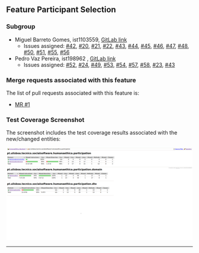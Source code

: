 ## Feature Participant Selection

### Subgroup
 - Miguel Barreto Gomes, ist1103559, [GitLab link](https://gitlab.rnl.tecnico.ulisboa.pt/ist1103559)
   + Issues assigned: [#42](https://gitlab.rnl.tecnico.ulisboa.pt/es/es24-19/-/issues/42), [#20](https://gitlab.rnl.tecnico.ulisboa.pt/es/es24-19/-/issues/20), [#21](https://gitlab.rnl.tecnico.ulisboa.pt/es/es24-19/-/issues/21), [#22](https://gitlab.rnl.tecnico.ulisboa.pt/es/es24-19/-/issues/22), [#43](https://gitlab.rnl.tecnico.ulisboa.pt/es/es24-19/-/issues/43), [#44](https://gitlab.rnl.tecnico.ulisboa.pt/es/es24-19/-/issues/44), [#45](https://gitlab.rnl.tecnico.ulisboa.pt/es/es24-19/-/issues/45), [#46](https://gitlab.rnl.tecnico.ulisboa.pt/es/es24-19/-/issues/46), [#47](https://gitlab.rnl.tecnico.ulisboa.pt/es/es24-19/-/issues/47), [#48](https://gitlab.rnl.tecnico.ulisboa.pt/es/es24-19/-/issues/48), [#50](https://gitlab.rnl.tecnico.ulisboa.pt/es/es24-19/-/issues/50), [#51](https://gitlab.rnl.tecnico.ulisboa.pt/es/es24-19/-/issues/51), [#55](https://gitlab.rnl.tecnico.ulisboa.pt/es/es24-19/-/issues/55), [#56](https://gitlab.rnl.tecnico.ulisboa.pt/es/es24-19/-/issues/56)
 - Pedro Vaz Pereira, ist198962 , [GitLab link](https://gitlab.rnl.tecnico.ulisboa.pt/ist198962)
   + Issues assigned: [#52](https://gitlab.rnl.tecnico.ulisboa.pt/es/es24-19/-/issues/52), [#24](https://gitlab.rnl.tecnico.ulisboa.pt/es/es24-19/-/issues/24), [#49](https://gitlab.rnl.tecnico.ulisboa.pt/es/es24-19/-/issues/49), [#53](https://gitlab.rnl.tecnico.ulisboa.pt/es/es24-19/-/issues/53), [#54](https://gitlab.rnl.tecnico.ulisboa.pt/es/es24-19/-/issues/54), [#57](https://gitlab.rnl.tecnico.ulisboa.pt/es/es24-19/-/issues/57), [#58](https://gitlab.rnl.tecnico.ulisboa.pt/es/es24-19/-/issues/58), [#23](https://gitlab.rnl.tecnico.ulisboa.pt/es/es24-19/-/issues/23), [#43](https://gitlab.rnl.tecnico.ulisboa.pt/es/es24-19/-/issues/43)
 
### Merge requests associated with this feature

The list of pull requests associated with this feature is:

 - [MR #1](https://gitlab.rnl.tecnico.ulisboa.pt/es)



### Test Coverage Screenshot

The screenshot includes the test coverage results associated with the new/changed entities:

![Test Coverage Screenshot](images/Coverage.png)

---